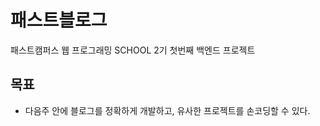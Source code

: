 # 패스트블로그

패스트캠퍼스 웹 프로그래밍 SCHOOL 2기 첫번째 백엔드 프로젝트


## 목표

- 다음주 안에 블로그를 정확하게 개발하고, 유사한 프로젝트를 손코딩할 수 있다.